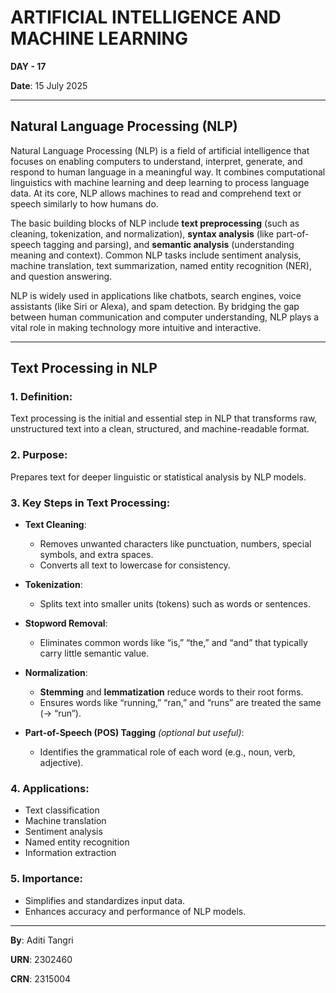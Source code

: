 # ARTIFICIAL INTELLIGENCE AND MACHINE LEARNING  
**DAY - 17**

**Date**: 15 July 2025  

---

## Natural Language Processing (NLP)

Natural Language Processing (NLP) is a field of artificial intelligence that focuses on enabling computers to understand, interpret, generate, and respond to human language in a meaningful way. It combines computational linguistics with machine learning and deep learning to process language data. At its core, NLP allows machines to read and comprehend text or speech similarly to how humans do. 

The basic building blocks of NLP include **text preprocessing** (such as cleaning, tokenization, and normalization), **syntax analysis** (like part-of-speech tagging and parsing), and **semantic analysis** (understanding meaning and context). Common NLP tasks include sentiment analysis, machine translation, text summarization, named entity recognition (NER), and question answering. 

NLP is widely used in applications like chatbots, search engines, voice assistants (like Siri or Alexa), and spam detection. By bridging the gap between human communication and computer understanding, NLP plays a vital role in making technology more intuitive and interactive.

---

## Text Processing in NLP

### 1. Definition:
Text processing is the initial and essential step in NLP that transforms raw, unstructured text into a clean, structured, and machine-readable format.

### 2. Purpose:
Prepares text for deeper linguistic or statistical analysis by NLP models.

### 3. Key Steps in Text Processing:

- **Text Cleaning**:  
  - Removes unwanted characters like punctuation, numbers, special symbols, and extra spaces.  
  - Converts all text to lowercase for consistency.

- **Tokenization**:  
  - Splits text into smaller units (tokens) such as words or sentences.

- **Stopword Removal**:  
  - Eliminates common words like “is,” “the,” and “and” that typically carry little semantic value.

- **Normalization**:  
  - **Stemming** and **lemmatization** reduce words to their root forms.  
  - Ensures words like “running,” “ran,” and “runs” are treated the same (→ “run”).

- **Part-of-Speech (POS) Tagging** *(optional but useful)*:  
  - Identifies the grammatical role of each word (e.g., noun, verb, adjective).

### 4. Applications:

- Text classification  
- Machine translation  
- Sentiment analysis  
- Named entity recognition  
- Information extraction

### 5. Importance:

- Simplifies and standardizes input data.  
- Enhances accuracy and performance of NLP models.

---

**By**: Aditi Tangri  

**URN**: 2302460  

**CRN**: 2315004

